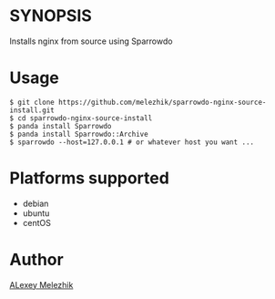 # SYNOPSIS

Installs nginx from source using Sparrowdo

# Usage

    $ git clone https://github.com/melezhik/sparrowdo-nginx-source-install.git
    $ cd sparrowdo-nginx-source-install 
    $ panda install Sparrowdo
    $ panda install Sparrowdo::Archive
    $ sparrowdo --host=127.0.0.1 # or whatever host you want ...

# Platforms supported

* debian
* ubuntu
* centOS

# Author

[ALexey Melezhik](mailto:melezhik@gmail.com)
